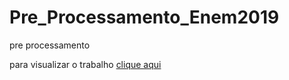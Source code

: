 # Pre_Processamento_Enem2019

pre processamento 

para visualizar o trabalho [clique aqui](https://htmlpreview.github.io/github.com/goncalves-sergio/Pre_Processamento_Enem2019/blob/main/Enem2019_Limpeza.html)
